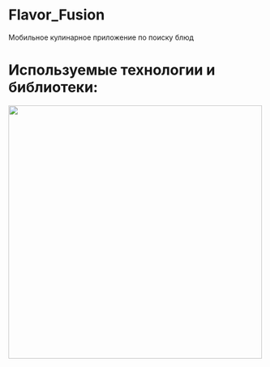 # Flavor_Fusion
Мобильное кулинарное приложение по поиску блюд

# Используемые технологии и библиотеки:
<img width="500px" src="https://github.com/user-attachments/assets/2e95b7ad-e982-422c-a6f9-cb14a2840766">

<!-- > GetIt
> Talker
> Dio
> Bloc
> Fierbase
> Hive
> async/await
> Http
> Html
 -->
